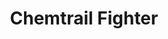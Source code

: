 ---
title: "Chemtrail Fighter"
description: "Flieg gegen Reptiloid-Jets und Schwab – säuber den Himmel von Chemtrails!"
long_description: ""
image: "/images/chems.jpg"
url: "https://chemtrailfighter.com"
category: "Spiele"
color: "#F97316"
featured: false
new: false
order: 3
---